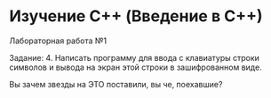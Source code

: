 ﻿# Изучение C++ (Введение в C++)

Лабораторная работа №1

Задание: 
4. Написать программу для ввода с клавиатуры строки символов и вывода на экран этой строки в зашифрованном виде.

Вы зачем звезды на ЭТО поставили, вы че, поехавшие? 
